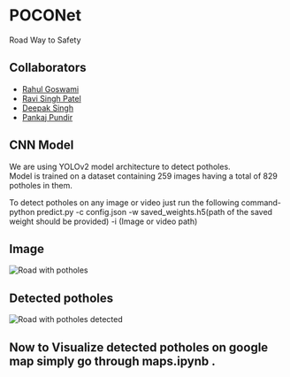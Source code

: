 # POCONet
Road Way to Safety

## Collaborators

- [Rahul Goswami](https://github.com/goswami-rahul)
- [Ravi Singh Patel](https://github.com/Ravisp946)
- [Deepak Singh](https://github.com/deepaksingh11)
- [Pankaj Pundir](https://github.com/pankaj-pundir)

## CNN Model

We are using YOLOv2 model architecture to detect potholes.<br/>
Model is trained on a dataset containing 259 images having a total of 829 potholes in them.

To detect potholes on any image or video just run the following command- <br/>
python predict.py -c config.json -w saved_weights.h5(path of the saved weight should be provided) -i (Image or video path)

## Image

![Road with potholes](image/potholes63.jpg?raw=true "Road with Potholes")

## Detected potholes
![Road with potholes detected](image/potholes63_detected.jpg?raw=true "Road with Potholes Detected")


## Now to Visualize detected potholes on google map simply go through maps.ipynb . 
